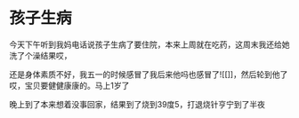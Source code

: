 # 孩子生病

今天下午听到我妈电话说孩子生病了要住院，本来上周就在吃药，这周末我还给她洗了个澡结果哎，

还是身体素质不好，我五一的时候感冒了我后来他吗也感冒了![[]]，然后轮到他了哎，宝贝要健健康康的。马上1岁了

晚上到了本来想着没事回家，结果到了烧到39度5，打退烧针亨宁到了半夜